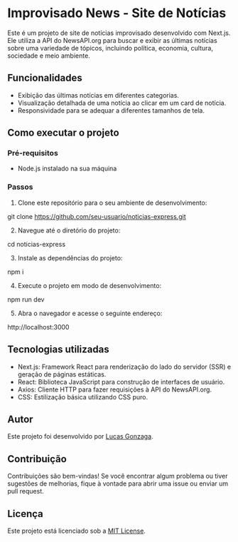 # Improvisado News - Site de Notícias


Este é um projeto de site de notícias improvisado desenvolvido com Next.js. Ele utiliza a API do NewsAPI.org para buscar e exibir as últimas notícias sobre uma variedade de tópicos, incluindo política, economia, cultura, sociedade e meio ambiente.

## Funcionalidades

- Exibição das últimas notícias em diferentes categorias.
- Visualização detalhada de uma notícia ao clicar em um card de notícia.
- Responsividade para se adequar a diferentes tamanhos de tela.

## Como executar o projeto

### Pré-requisitos

- Node.js instalado na sua máquina

### Passos

1. Clone este repositório para o seu ambiente de desenvolvimento:

git clone https://github.com/seu-usuario/noticias-express.git


2. Navegue até o diretório do projeto:

cd noticias-express


3. Instale as dependências do projeto:

npm i


4. Execute o projeto em modo de desenvolvimento:

npm run dev


5. Abra o navegador e acesse o seguinte endereço:

http://localhost:3000


## Tecnologias utilizadas

- Next.js: Framework React para renderização do lado do servidor (SSR) e geração de páginas estáticas.
- React: Biblioteca JavaScript para construção de interfaces de usuário.
- Axios: Cliente HTTP para fazer requisições à API do NewsAPI.org.
- CSS: Estilização básica utilizando CSS puro.

## Autor

Este projeto foi desenvolvido por [Lucas Gonzaga](https://github.com/LucasGonzagaCode).

## Contribuição

Contribuições são bem-vindas! Se você encontrar algum problema ou tiver sugestões de melhorias, fique à vontade para abrir uma issue ou enviar um pull request.

## Licença

Este projeto está licenciado sob a [MIT License](LICENSE).

